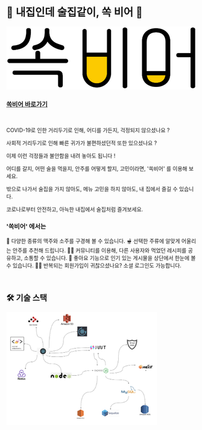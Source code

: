 <h1> 🍺 내집인데 술집같이, 쏙 비어 🍻 </h1>

<img src= "https://github.com/StrummingDown/ssokbeerImg/blob/main/ssokbeerlogo.png?raw=true" />

<h3><a href=http://ssokbeer-bucket-depoly.s3-website.ap-northeast-2.amazonaws.com/>쏙비어 바로가기</a></h3>

</br>

COVID-19로 인한 거리두기로 인해, 어디를 가든지, 걱정되지 않으셨나요 ?

사회적 거리두기로 인해 빠른 귀가가 불편하셨던적 또한 있으셨나요 ? 

이제 이런 걱정들과 불안함을 내려 놓아도 됩니다 !

어디를 갈지, 어떤 술을 먹을지, 안주를 어떻게 할지, 고민이라면, '쏙비어' 를 이용해 보세요.

밖으로 나가서 술집을 가지 않아도, 메뉴 고민을 하지 않아도, 내 집에서 즐길 수 있습니다.

코로나로부터 안전하고, 아늑한 내집에서 술집처럼 즐겨보세요.  
 

<h3> '쏙비어' 에서는 </h3>

🍺 다양한 종류의 맥주와 소주를 구경해 볼 수 있습니다.
🫕 선택한 주류에 알맞게 어울리는 안주를 추천해 드립니다.
🙋🏼 커뮤니티를 이용해, 다른 사용자와 먹었던 레시피를 공유하고, 소통할 수 있습니다.
🌈 좋아요 기능으로 인기 있는 게시물을 상단에서 한눈에 볼 수 있습니다.
👌🏻 반복되는 회원가입이 귀찮으셨나요? 소셜 로그인도 가능합니다.


</br>
<h2> 🛠 기술 스택 </h2>
<img src="https://github.com/codestates/ssokbeer/blob/main/ssokbeerStack.png?raw=true" width = "400 " height = "300"/>
